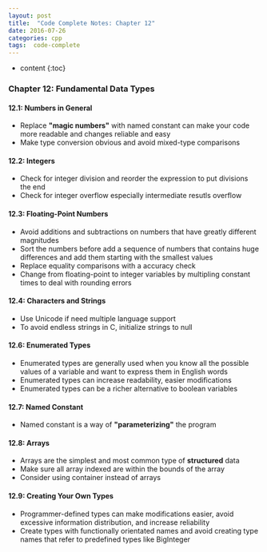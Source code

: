 ```yaml
---
layout: post
title:  "Code Complete Notes: Chapter 12"
date: 2016-07-26
categories: cpp
tags:  code-complete
---
```


* content
{:toc}


### Chapter 12: Fundamental Data Types

#### 12.1: Numbers in General

* Replace **"magic numbers"** with named constant can make your code more readable and changes reliable and easy 
* Make type conversion obvious and avoid mixed-type comparisons

#### 12.2: Integers

* Check for integer division and reorder the expression to put divisions the end
* Check for integer overflow especially intermediate resutls overflow

#### 12.3: Floating-Point Numbers

* Avoid additions and subtractions on numbers that have greatly different magnitudes
* Sort the numbers before add a sequence of numbers that contains huge differences and add them starting with the smallest values
* Replace equality comparisons with a accuracy check
* Change from floating-point to integer variables by multipling constant times to deal with rounding errors 

#### 12.4: Characters and Strings

* Use Unicode if need multiple language support
* To avoid endless strings in C, initialize strings to null

#### 12.6: Enumerated Types

* Enumerated types are generally used when you know all the possible values of a variable and want to express them in English words
* Enumerated types can increase readability, easier modifications
* Enumerated types can be a richer alternative to boolean variables

#### 12.7: Named Constant

* Named constant is a way of **"parameterizing"** the program

#### 12.8: Arrays

* Arrays are the simplest and most common type of **structured** data
* Make sure all array indexed are within the bounds of the array
* Consider using container instead of arrays

#### 12.9: Creating Your Own Types

* Programmer-defined types can make modifications easier, avoid excessive information distribution, and increase reliability
* Create types with functionally orientated names and avoid creating type names that refer to predefined types like BigInteger